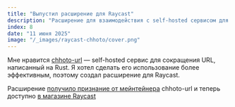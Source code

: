 ```yaml
---
title: "Выпустил расширение для Raycast"
description: "Расширение для взаимодействия с self-hosted сервисом для сокращения URL."
index: 8
date: "11 июня 2025"
image: "/_images/raycast-chhoto/cover.png"
---
```


Мне нравится [chhoto-url](https://github.com/SinTan1729/chhoto-url) — self-hosted сервис для сокращения URL, написанный на Rust. Я хотел сделать его использование более эффективным, поэтому создал расширение для Raycast.

Расширение [получило признание от мейнтейнера](https://github.com/SinTan1729/chhoto-url#raycast-extension) chhoto-url и теперь доступно [в магазине Raycast](https://www.raycast.com/andrei_hudalla/chhoto)

